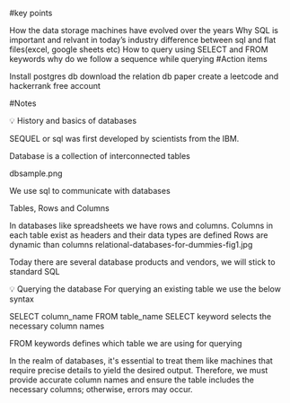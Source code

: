 #key points

How the data storage machines have evolved over the years
Why SQL is important and relvant in today’s industry
difference between sql and flat files(excel, google sheets etc)
How to query using SELECT and FROM keywords
why do we follow a sequence while querying
#Action items

 Install postgres db
 download the relation db paper
 create a leetcode and hackerrank free account

#Notes

💡 History and basics of databases

SEQUEL or sql was first developed by scientists from the IBM.

Database is a collection of interconnected tables

dbsample.png

We use sql to communicate with databases

Tables, Rows and Columns

In databases like spreadsheets we have rows and columns.
Columns in each table exist as headers and their data types are defined
Rows are dynamic than columns
relational-databases-for-dummies-fig1.jpg

Today there are several database products and vendors, we will stick to standard SQL

💡 Querying the database
For querying an existing table we use the below syntax

SELECT column_name
FROM table_name
SELECT keyword selects the necessary column names

FROM keywords defines which table we are using for querying

In the realm of databases, it's essential to treat them like machines that require precise details to yield the desired output. Therefore, we must provide accurate column names and ensure the table includes the necessary columns; otherwise, errors may occur.
